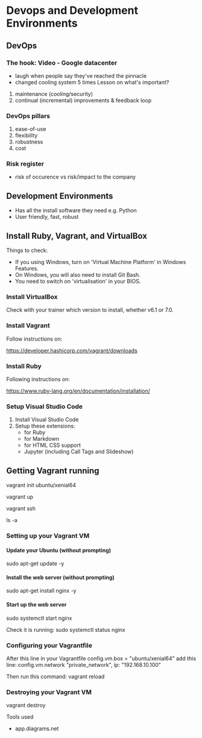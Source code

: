 # Devops and Development Environments

## DevOps

### The hook: Video - Google datacenter
* laugh when people say they've reached the pinnacle
* changed cooling system 5 times
Lesson on what's important?
1. maintenance (cooling/security)
2. continual (incremental) improvements & feedback loop

### DevOps pillars
1. ease-of-use
2. flexibility
3. robustness
4. cost

### Risk register
* risk of occurence vs risk/impact to the company

## Development Environments

* Has all the install software they need e.g. Python
* User friendly, fast, robust

## Install Ruby, Vagrant, and VirtualBox

Things to check:
* If you using Windows, turn on 'Virtual Machine Platform' in Windows Features.
* On Windows, you will also need to install Git Bash.
* You need to switch on 'virtualisation' in your BIOS.

### Install VirtualBox

Check with your trainer which version to install, whether v6.1 or 7.0.

### Install Vagrant

Follow instructions on:

https://developer.hashicorp.com/vagrant/downloads

### Install Ruby

Following instructions on:

https://www.ruby-lang.org/en/documentation/installation/

### Setup Visual Studio Code

1. Install Visual Studio Code
2. Setup these extensions:
   * for Ruby
   * for Markdown
   * for HTML CSS support
   * Jupyter (including Call Tags and Slideshow)


## Getting Vagrant running

vagrant init ubuntu/xenial64

vagrant up

vagrant ssh

ls -a

### Setting up your Vagrant VM

#### Update your Ubuntu (without prompting)
sudo apt-get update -y

#### Install the web server (without prompting)
sudo apt-get install nginx -y

#### Start up the web server
sudo systemctl start nginx

Check it is running:
sudo systemctl status nginx

### Configuring your Vagrantfile

After this line in your Vagrantfile
config.vm.box = "ubuntu/xenial64"
add this line:
config.vm.network "private_network", ip: "192.168.10.100"

Then run this command:
vagrant reload

### Destroying your Vagrant VM

vagrant destroy




Tools used
* app.diagrams.net
